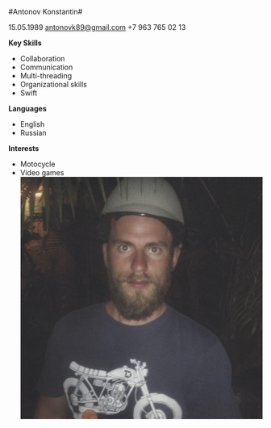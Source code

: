 #Antonov Konstantin#

15.05.1989
antonovk89@gmail.com
+7 963 765 02 13

**Key Skills**
* Collaboration
* Communication
* Multi-threading
* Organizational skills
* Swift

**Languages**
* English
* Russian

**Interests**

* Motocycle
* Video games
![](img/photo_2015-12-02_18-24-00.jpg)

